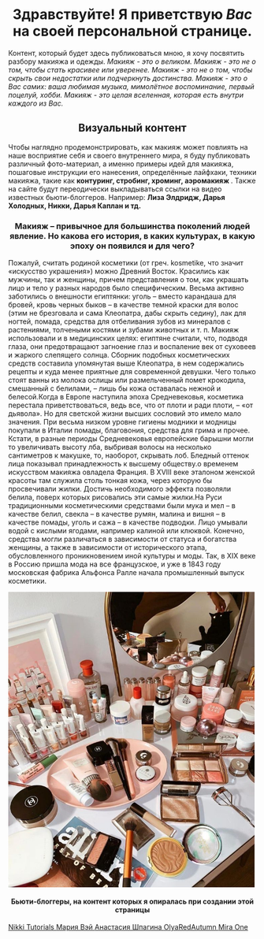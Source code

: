 <!DOCTYPE html>
<html lang="ru">
 <head>
 <meta charset="UTF-8">
 <title>makeup-sunshine</title>
 <link rel="icon" href="original.jpg" type="image/x-icon" />
 
<body>

 <h1 align="center"> Здравствуйте! Я приветствую <em> Вас </em> на своей персональной странице.</h1>
 <p> Контент, который будет здесь публиковаться мною, я хочу посвятить разбору макияжа и одежды. <em> Макияж - это о великом. Макияж - это не о том, чтобы стать красивее или уверенее. Макияж - это не о том, чтобы скрыть свои недостатки или подчеркнуть достинства. Макияж - это о Вас самих: ваша любимая музыка, мимолётное воспоминание, первый поцелуй, хобби. Макияж - это целая вселенная, которая есть внутри каждого из Вас. </em> </p>
 <h2 align="center">  Визуальный контент </h2>
 <p> Чтобы наглядно продемонстрировать, как макияж может повлиять на наше восприятие себя и своего внутреннего мира, я буду публиковать различный фото-материал, а именно примеры идей для макияжа, пошаговые инструкции его нанесения, определённые лайфхаки, техники макияжа, такие как <strong> контуринг, стробинг, хроминг, аэромакияж </strong>. Также на сайте будут переодически выкладываться ссылки на видео известных бьюти-блоггеров. Например: <strong> Лиза Элдридж, Дарья Холодных, Никки, Дарья Каплан и тд. </strong> </p>
 <h3 align="center"> Макияж – привычное для большинства поколений людей явление. Но какова его история, в каких культурах, в какую эпоху он появился и для чего? </h3>
 <p> Пожалуй, считать родиной косметики (от греч. kosmetike, что значит «искусство украшения») можно Древний Восток. Красились как мужчины, так и женщины, причем представления о том, как украшать лицо и тело у разных народов было специфическим. Весьма активно заботились о внешности египтянки: уголь – вместо карандаша для бровей, кровь черных быков – в качестве темной краски для волос (этим не брезговала и сама Клеопатра, дабы скрыть седину), лак для ногтей, помада, средства для отбеливания зубов из минералов с растениями, толчеными костями и зубами животных и т. п. Макияж использовали и в медицинских целях: египтяне считали, что, подводя глаза, они предотвращают загноение глаз и воспаление век от суховеев и жаркого слепящего солнца. Сборник подобных косметических средств составила упомянутая выше Клеопатра, в нем содержались рецепты и куда менее приятные для современной девушки. Чего только стоят ванны из молока ослицы или размельченный помет крокодила, смешанный с белилами, – лишь бы кожа оставалась нежной и белесой.Когда в Европе наступила эпоха Средневековья, косметика перестала приветствоваться, ведь все, что от плоти и ради плоти, – «от дьявола». Но для светской жизни высших сословий это имело мало значения. При весьма низком уровне гигиены модники и модницы покупали в Италии помады, благовония, средства для грима и прочее. Кстати, в разные периоды Средневековья европейские барышни могли то увеличивать высоту лба, выбривая волосы на несколько сантиметров к макушке, то, наоборот, скрывать лоб. Бледный оттенок лица показывал принадлежность к высшему обществу.о временем искусством макияжа овладела Франция. В XVIII веке эталоном женской красоты там служила столь тонкая кожа, через которую бы просвечивали жилки. Достичь необходимого эффекта позволяли белила, поверх которых рисовались эти самые жилки.На Руси традиционными косметическими средствами были мука и мел – в качестве белил, свекла – в качестве румян, малина и вишня – в качестве помады, уголь и сажа – в качестве подводки. Лицо умывали водой с кислыми ягодами, например калиной или клюквой. Конечно, средства могли различаться в зависимости от статуса и богатства женщины, а также в зависимости от исторического этапа, обусловленного проникновением иной культуры и моды. Так, в XIX веке в Россию пришла мода на все французское, и уже в 1843 году московская фабрика Альфонса Ралле начала промышленный выпуск косметики.</p>

 
 
 <img src="makeup.jpg" alt="beauty vibes" width= "500" height = "600" align = "middle"> 
 
 <h4 align="center"> Бьюти-блоггеры, на контент которых я опиралась при создании этой страницы </h4>
 <a href="https://www.youtube.com/c/nikkietutorials"> Nikki Tutorials </a>
 <a href="https://www.youtube.com/user/MWaytv"> Мария Вэй </a>
 <a href="https://www.youtube.com/c/AnastasiyaShpagina"> Анастасия Шпагина </a>
 <a href="https://www.youtube.com/user/OlyaRedAutumn"> OlyaRedAutumn </a>
 <a href="https://www.youtube.com/channel/UCLRVZVlwsa_wERoCpwdu5Mw"> Mira One </a>
 </body>
 </html/

